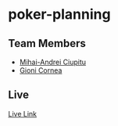 # poker-planning

## Team Members 

- [Mihai-Andrei Ciupitu](https://github.com/mihaiciupitu)
- [Gioni Cornea](https://github.com/gionicornea)

## Live 
 [Live Link](mihaiciupitu.github.io/poker-planning)
